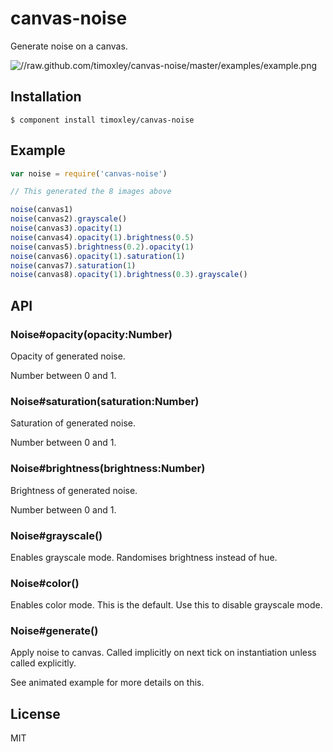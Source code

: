 
# canvas-noise

  Generate noise on a canvas.

![//raw.github.com/timoxley/canvas-noise/master/examples/example.png](//raw.github.com/timoxley/canvas-noise/master/examples/example.png)

## Installation

    $ component install timoxley/canvas-noise

## Example

```js
var noise = require('canvas-noise')

// This generated the 8 images above

noise(canvas1)
noise(canvas2).grayscale()
noise(canvas3).opacity(1)
noise(canvas4).opacity(1).brightness(0.5)
noise(canvas5).brightness(0.2).opacity(1)
noise(canvas6).opacity(1).saturation(1)
noise(canvas7).saturation(1)
noise(canvas8).opacity(1).brightness(0.3).grayscale()

```

## API

### Noise#opacity(opacity:Number)

  Opacity of generated noise.

  Number between 0 and 1.

### Noise#saturation(saturation:Number)

  Saturation of generated noise.

  Number between 0 and 1.

### Noise#brightness(brightness:Number)

  Brightness of generated noise.

  Number between 0 and 1.

### Noise#grayscale()

  Enables grayscale mode. Randomises brightness instead of hue.

### Noise#color()

  Enables color mode. This is the default.
  Use this to disable grayscale mode.

### Noise#generate()

  Apply noise to canvas. Called implicitly on next tick on
  instantiation unless called explicitly.

  See animated example for more details on this.

## License

  MIT
